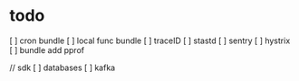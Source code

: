 # todo

[ ] cron bundle
[ ] local func bundle
[ ] traceID
[ ] stastd
[ ] sentry
[ ] hystrix
[ ] bundle add pprof

// sdk
[ ] databases
[ ] kafka